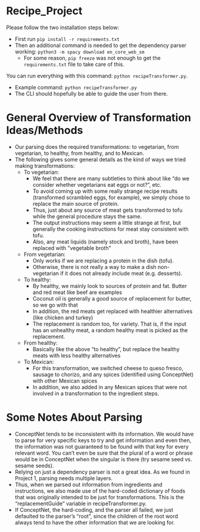 # Recipe_Project

Please follow the two installation steps below:
* First run `pip install -r requirements.txt`
* Then an additional command is needed to get the dependency parser working: `python3 -m spacy download en_core_web_sm`
    * For some reason, `pip freeze` was not enough to get the `requirements.txt` file to take care of this.

You can run everything with this command: `python recipeTransformer.py`.
* Example command: `python recipeTransformer.py`
* The CLI should hopefully be able to guide the user from there.

# General Overview of Transformation Ideas/Methods
* Our parsing does the required transformations: to vegetarian, from vegetarian, to healthy, from healthy, and to Mexican.
* The following gives some general details as the kind of ways we tried making transformations:
    * To vegetarian:
        * We feel that there are many subtleties to think about like “do we consider whether vegetarians eat eggs or not?”, etc.
        * To avoid coming up with some really strange recipe results (transformed scrambled eggs, for example), we simply chose to replace the main source of protein.
        * Thus, just about any source of meat gets transformed to tofu while the general procedure stays the same.
        * The output instructions may seem a little strange at first, but generally the cooking instructions for meat stay consistent with tofu.
        * Also, any meat liquids (namely stock and broth), have been replaced with "vegetable broth"
    * From vegetarian:
        * Only works if we are replacing a protein in the dish (tofu).
        * Otherwise, there is not really a way to make a dish non-vegetarian if it does not already include meat (e.g. desserts).
    * To healthy:
        * By healthy, we mainly look to sources of protein and fat. Butter and red meat like beef are examples
        * Coconut oil is generally a good source of replacement for butter, so we go with that
        * In addition, the red meats get replaced with healthier alternatives (like chicken and turkey)
        * The replacement is random too, for variety. That is, if the input has an unhealthy meat, a random healthy meat is picked as the replacement.
    * From healthy:
        * Basically like the above “to healthy”, but replace the healthy meats with less healthy alternatives
    * To Mexican:
        * For this transformation, we switched cheese to queso fresco, sausage to chorizo, and any spices (identified using ConceptNet) with other Mexican spices
        * In addition, we also added in any Mexican spices that were not involved in a transformation to the ingredient steps.

# Some Notes About Parsing
* ConceptNet tends to be inconsistent with its information. We would have to parse for very specific keys to try and get information and even then, the information was not guaranteed to be found with that key for every relevant word. You can’t even be sure that the plural of a word or phrase would be in ConceptNet when the singular is there (try sesame seed vs. sesame seeds).
* Relying on just a dependency parser is not a great idea. As we found in Project 1, parsing needs multiple layers.
* Thus, when we parsed out information from ingredients and instructions, we also made use of the hard-coded dictionary of foods that was originally intended to be just for transformations. This is the “replacementGuide” variable in recipeTransformer.py.
* If ConceptNet, the hard-coding, and the parser all failed, we just defaulted to the parser’s “root”, since the children of the root word always tend to have the other information that we are looking for.
